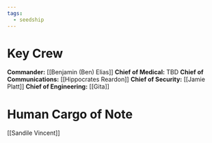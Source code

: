 ```yaml
---
tags:
  - seedship
---
```

# Key Crew
**Commander:**  [[Benjamin (Ben) Elias]]
**Chief of Medical:** TBD
**Chief of Communications:** [[Hippocrates Reardon]]
**Chief of Security:** [[Jamie Platt]]
**Chief of Engineering:** [[Gita]]

# Human Cargo of Note
[[Sandile Vincent]]
